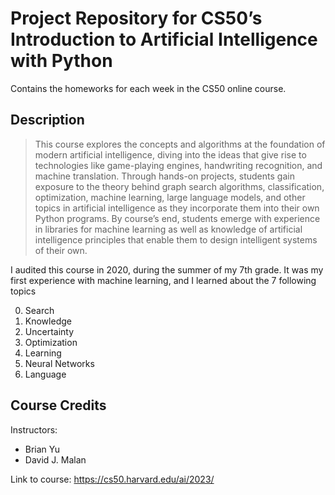 # Project Repository for CS50’s Introduction to Artificial Intelligence with Python

Contains the homeworks for each week in the CS50 online course.

## Description

> This course explores the concepts and algorithms at the foundation of modern artificial intelligence, diving into the ideas that give rise to technologies like game-playing engines, handwriting recognition, and machine translation. Through hands-on projects, students gain exposure to the theory behind graph search algorithms, classification, optimization, machine learning, large language models, and other topics in artificial intelligence as they incorporate them into their own Python programs. By course’s end, students emerge with experience in libraries for machine learning as well as knowledge of artificial intelligence principles that enable them to design intelligent systems of their own.

I audited this course in 2020, during the summer of my 7th grade. It was my first experience with machine learning, and I learned about the 7 following topics
<ol start="0">
  <li>Search</li>
  <li>Knowledge</li>
  <li>Uncertainty</li>
  <li>Optimization</li>
  <li>Learning</li>
  <li>Neural Networks</li>
  <li>Language</li>
</ol>

## Course Credits

Instructors:
- Brian Yu
- David J. Malan

Link to course: <https://cs50.harvard.edu/ai/2023/>
